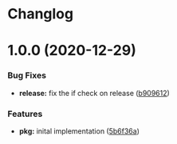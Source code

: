 # Changlog

# 1.0.0 (2020-12-29)


### Bug Fixes

* **release:** fix the if check on release ([b909612](https://github.com/esatterwhite/multi-release/commit/b90961295519f67d7a9bed3846d6a1e5849fe316))


### Features

* **pkg:** inital implementation ([5b6f36a](https://github.com/esatterwhite/multi-release/commit/5b6f36ae57b99f41e3764ad08a596956f6b82e95))

